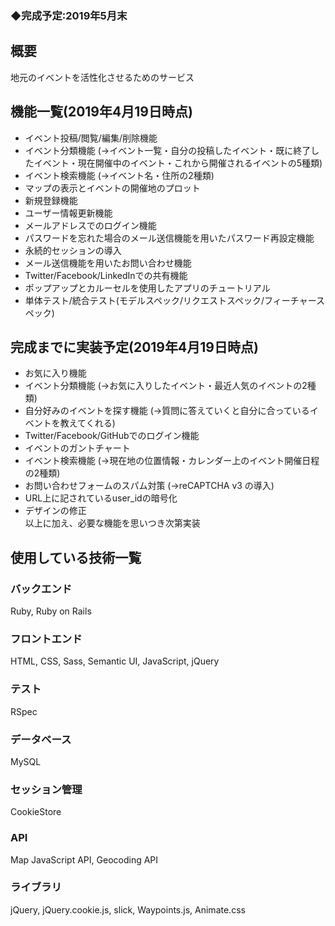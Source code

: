 ### ◆完成予定:2019年5月末

## 概要
地元のイベントを活性化させるためのサービス

## 機能一覧(2019年4月19日時点)
* イベント投稿/閲覧/編集/削除機能
* イベント分類機能
  (→イベント一覧・自分の投稿したイベント・既に終了したイベント・現在開催中のイベント・これから開催されるイベントの5種類)
* イベント検索機能
  (→イベント名・住所の2種類)
* マップの表示とイベントの開催地のプロット
* 新規登録機能
* ユーザー情報更新機能
* メールアドレスでのログイン機能
* パスワードを忘れた場合のメール送信機能を用いたパスワード再設定機能
* 永続的セッションの導入
* メール送信機能を用いたお問い合わせ機能
* Twitter/Facebook/LinkedInでの共有機能
* ポップアップとカルーセルを使用したアプリのチュートリアル
* 単体テスト/統合テスト(モデルスペック/リクエストスペック/フィーチャースペック)

## 完成までに実装予定(2019年4月19日時点)
* お気に入り機能
* イベント分類機能
  (→お気に入りしたイベント・最近人気のイベントの2種類)
* 自分好みのイベントを探す機能
  (→質問に答えていくと自分に合っているイベントを教えてくれる)
* Twitter/Facebook/GitHubでのログイン機能
* イベントのガントチャート
* イベント検索機能
  (→現在地の位置情報・カレンダー上のイベント開催日程の2種類)
* お問い合わせフォームのスパム対策
  (→reCAPTCHA v3 の導入)
* URL上に記されているuser_idの暗号化
* デザインの修正  
以上に加え、必要な機能を思いつき次第実装

## 使用している技術一覧
### バックエンド
Ruby, Ruby on Rails
### フロントエンド
HTML, CSS, Sass, Semantic UI, JavaScript, jQuery
### テスト
RSpec
### データベース
MySQL
### セッション管理
CookieStore
### API
Map JavaScript API, Geocoding API
### ライブラリ
jQuery, jQuery.cookie.js, slick, Waypoints.js, Animate.css
